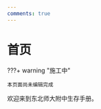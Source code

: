 ```yaml
---
comments: true
---
```


# 首页

???+ warning "施工中"

    本页面尚未编辑完成

欢迎来到东北师大附中生存手册。

<script src="javascripts/time.js" type="text/javascript">updateCountdown("2025-06-07T00:00:00");</script>